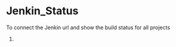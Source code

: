 Jenkin_Status
=============

To connect the Jenkin url and show the build status for all projects

1.

